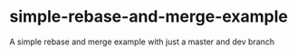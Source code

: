 # simple-rebase-and-merge-example
A simple rebase and merge example with just a master and dev branch
